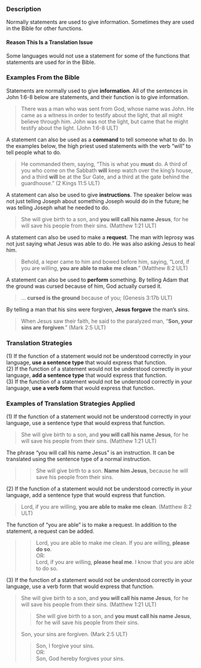 ### Description

Normally statements are used to give information. Sometimes they are used in the Bible for other functions.

#### Reason This Is a Translation Issue

Some languages would not use a statement for some of the functions that statements are used for in the Bible.

### Examples From the Bible

Statements are normally used to give **information**. All of the sentences in John 1:6-8 below are statements, and their function is to give information.

> There was a man who was sent from God, whose name was John. He came as a witness in order to testify about the light, that all might believe through him. John was not the light, but came that he might testify about the light. (John 1:6-8 ULT)

A statement can also be used as a **command** to tell someone what to do. In the examples below, the high priest used statements with the verb “will” to tell people what to do.

> He commanded them, saying, “This is what you **must** do. A third of you who come on the Sabbath **will** keep watch over the king’s house, and a third **will** be at the Sur Gate, and a third at the gate behind the guardhouse.” (2 Kings 11:5 ULT)

A statement can also be used to give **instructions**. The speaker below was not just telling Joseph about something Joseph would do in the future; he was telling Joseph what he needed to do.

> She will give birth to a son, and **you will call his name Jesus**, for he will save his people from their sins. (Matthew 1:21 ULT)

A statement can also be used to make a **request**. The man with leprosy was not just saying what Jesus was able to do. He was also asking Jesus to heal him.

> Behold, a leper came to him and bowed before him, saying, “Lord, if you are willing, **you are able to make me clean**.” (Matthew 8:2 ULT)

A statement can also be used to **perform** something. By telling Adam that the ground was cursed because of him, God actually cursed it.

> … **cursed is the ground** because of you; (Genesis 3:17b ULT)

By telling a man that his sins were forgiven, **Jesus forgave** the man’s sins.

> When Jesus saw their faith, he said to the paralyzed man, “**Son, your sins are forgiven**.” (Mark 2:5 ULT)

### Translation Strategies

(1) If the function of a statement would not be understood correctly in your language, **use a sentence type** that would express that function.<br>
(2) If the function of a statement would not be understood correctly in your language, **add a sentence type** that would express that function.<br>
(3) If the function of a statement would not be understood correctly in your language, **use a verb form** that would express that function.

### Examples of Translation Strategies Applied

(1) If the function of a statement would not be understood correctly in your language, use a sentence type that would express that function.

> She will give birth to a son, and **you will call his name Jesus**, for he will save his people from their sins. (Matthew 1:21 ULT)

The phrase “you will call his name Jesus” is an instruction. It can be translated using the sentence type of a normal instruction.

> > She will give birth to a son. **Name him Jesus**, because he will save his people from their sins.

(2) If the function of a statement would not be understood correctly in your language, add a sentence type that would express that function.

> Lord, if you are willing, **you are able to make me clean**. (Matthew 8:2 ULT)

The function of “you are able” is to make a request. In addition to the statement, a request can be added.

> > Lord, you are able to make me clean. If you are willing, **please do so**.  
> >OR:  
> > Lord, if you are willing, **please heal me**. I know that you are able to do so.

(3) If the function of a statement would not be understood correctly in your language, use a verb form that would express that function.

> She will give birth to a son, and **you will call his name Jesus**, for he will save his people from their sins. (Matthew 1:21 ULT)
>
> > She will give birth to a son, and **you must call his name Jesus**, for he will save his people from their sins.
>
> Son, your sins are forgiven. (Mark 2:5 ULT)
>
> > Son, I forgive your sins.  
> >OR:  
> > Son, God hereby forgives your sins.

